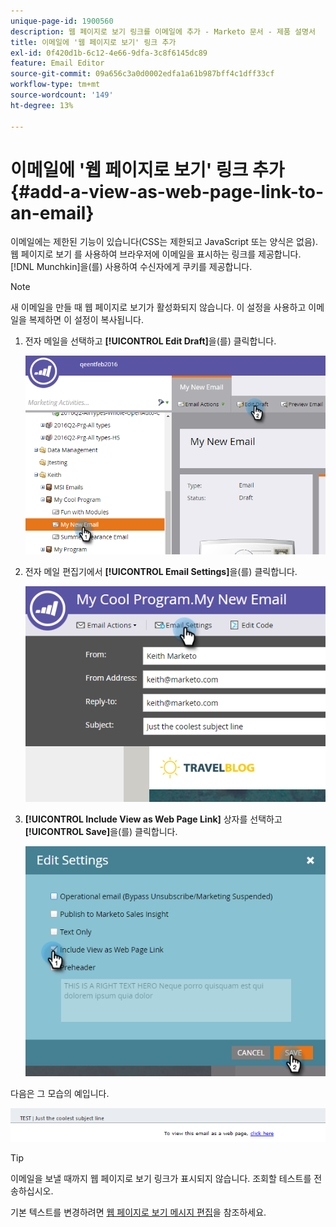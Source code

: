 ```yaml
---
unique-page-id: 1900560
description: 웹 페이지로 보기 링크를 이메일에 추가 - Marketo 문서 - 제품 설명서
title: 이메일에 '웹 페이지로 보기' 링크 추가
exl-id: 0f420d1b-6c12-4e66-9dfa-3c8f6145dc89
feature: Email Editor
source-git-commit: 09a656c3a0d0002edfa1a61b987bff4c1dff33cf
workflow-type: tm+mt
source-wordcount: '149'
ht-degree: 13%

---
```


# 이메일에 &#39;웹 페이지로 보기&#39; 링크 추가 {#add-a-view-as-web-page-link-to-an-email}

이메일에는 제한된 기능이 있습니다(CSS는 제한되고 JavaScript 또는 양식은 없음). 웹 페이지로 보기 를 사용하여 브라우저에 이메일을 표시하는 링크를 제공합니다. [!DNL Munchkin]을(를) 사용하여 수신자에게 쿠키를 제공합니다.

>[!NOTE]
>
>새 이메일을 만들 때 웹 페이지로 보기가 활성화되지 않습니다. 이 설정을 사용하고 이메일을 복제하면 이 설정이 복사됩니다.

1. 전자 메일을 선택하고 **[!UICONTROL Edit Draft]**&#x200B;을(를) 클릭합니다.

   ![](assets/one-5.png)

1. 전자 메일 편집기에서 **[!UICONTROL Email Settings]**&#x200B;을(를) 클릭합니다.

   ![](assets/two-5.png)

1. **[!UICONTROL Include View as Web Page Link]** 상자를 선택하고 **[!UICONTROL Save]**&#x200B;을(를) 클릭합니다.

   ![](assets/three-4.png)

다음은 그 모습의 예입니다.

![](assets/four-3.png)

>[!TIP]
>
>이메일을 보낼 때까지 웹 페이지로 보기 링크가 표시되지 않습니다. 조회할 테스트를 전송하십시오.

기본 텍스트를 변경하려면 [웹 페이지로 보기 메시지 편집](/help/marketo/product-docs/administration/email-setup/edit-the-view-as-web-page-message.md)을 참조하세요.

